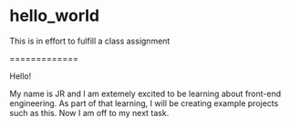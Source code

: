 # hello_world
This is in effort to fulfill a class assignment

=============

Hello!

My name is JR and I am extemely excited to be learning about front-end engineering.  As part of that learning, I will be creating example projects such as this.  Now I am off to my next task.
